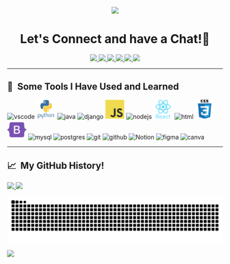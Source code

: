 <p align="center">
  <img src="https://capsule-render.vercel.app/api?type=waving&color=black&text=Hello!&height=100&section=header"/>
</p>

<h1 align="center">
  Let's Connect and have a Chat!💬
</h1>

<p align="center">
<a href="https://mail.google.com/mail/u/0/#inbox?compose=new">
  <img height="50" src="https://pngimg.com/uploads/gmail_logo/gmail_logo_PNG12.png"/>
</a>
<a href="https://linktr.ee/mohammedvaraliya">
  <img height="50" src="https://user-images.githubusercontent.com/46517096/166972883-f5f1d88c-0246-4374-88ac-ded0f2cf0699.png"/>
</a>
<a href="https://www.linkedin.com/in/varaliya-mohammed-800632231/">
  <img height="50" src="https://user-images.githubusercontent.com/46517096/166973395-19676cd8-f8ec-4abf-83ff-da8243505b82.png"/>
</a>
<a href="https://medium.com/@mohammedvaraliya2661392">
  <img height="50" src="https://user-images.githubusercontent.com/46517096/166973962-d05d145a-b6a0-4643-bd3d-5ac845679367.png"/>
</a>
<a href="https://twitter.com/Mohammed_8097">
  <img height="50" src="https://user-images.githubusercontent.com/46517096/166974271-91dfa250-d70b-4cb9-8707-f1bda1b708c3.png"/>
</a>
<a href="https://www.instagram.com/mohammed.varaliya.10/">
  <img height="50" src="https://user-images.githubusercontent.com/46517096/166974368-9798f39f-1f46-499c-b14e-81f0a3f83a06.png"/>
</a>
</p>
  
---  
  
<h2> 🚀 &nbsp;Some Tools I Have Used and Learned</h2>

<p align="left">
<img src="https://cdn.jsdelivr.net/gh/devicons/devicon/icons/vscode/vscode-original.svg" alt="vscode" width="45" height="45"/>
<img src="https://raw.githubusercontent.com/devicons/devicon/master/icons/python/python-original-wordmark.svg" alt="python" width="45" height="45" />
<img src="https://cdn-icons-png.flaticon.com/512/152/152760.png" alt="java" width="45" height="45"/> 
<img src="https://verbose-equals-true.gitlab.io/django-postgres-vue-gitlab-ecs/django.jpg" alt="django" width="45" height="45"/> 
<img src="https://raw.githubusercontent.com/devicons/devicon/master/icons/javascript/javascript-original.svg" alt="javascript" width="45" height="45" />
<img src="https://cdn-icons-png.flaticon.com/512/5968/5968322.png" alt="nodejs" width="45" height="45" /> 
<img src="https://raw.githubusercontent.com/devicons/devicon/master/icons/react/react-original-wordmark.svg" alt="react" width="45" height="45" />
<img src="https://cdn.jsdelivr.net/gh/devicons/devicon/icons/html5/html5-original.svg" alt="html" width="45" height="45"/>
<img src="https://raw.githubusercontent.com/devicons/devicon/master/icons/css3/css3-original-wordmark.svg" alt="css5" width="45" height="45" />
<img src="https://raw.githubusercontent.com/devicons/devicon/master/icons/bootstrap/bootstrap-plain.svg" alt="bootstrap" width="45" height="45" />
<img src="https://www.freepnglogos.com/uploads/logo-mysql-png/logo-mysql-mysql-logo-png-images-are-download-crazypng-21.png" alt="mysql" width="45" height="45" />
<img src="https://upload.wikimedia.org/wikipedia/commons/thumb/2/29/Postgresql_elephant.svg/1200px-Postgresql_elephant.svg.png" alt="postgres" width="45" height="45" />
<img src="https://cdn.jsdelivr.net/gh/devicons/devicon/icons/git/git-original.svg" alt="git" width="45" height="45"/>
<img src="https://cdn4.iconfinder.com/data/icons/iconsimple-logotypes/512/github-512.png" alt="github" width="45" height="45"/>
<img src="https://upload.wikimedia.org/wikipedia/commons/thumb/e/e9/Notion-logo.svg/1024px-Notion-logo.svg.png" alt="Notion" width="45" height="45"/> 
<img src="https://cdn.jsdelivr.net/gh/devicons/devicon/icons/figma/figma-original.svg" alt="figma" width="45" height="45"/>
<img src="https://cdn-images-1.medium.com/max/1200/1*A6kkoOVJVpXPWewg8axc5w.png" alt="canva" width="45" height="45"/>
</p>

---

<h2> 📈 &nbsp;My GitHub History!</h2>
<a href="https://github.com/Mohammedvaraliya">
  <img height="180em" src="https://github-readme-stats.vercel.app/api?username=MohammedVaraliya&theme=noctis_minimus&show_icons=true" />
  <img height="180em" src="https://github-readme-stats.vercel.app/api/top-langs/?username=MohammedVaraliya&theme=noctis_minimus&layout=compact" />
</a>

![Snake animation](https://github.com/Mohammedvaraliya/MohammedVaraliya/blob/output/github-contribution-grid-snake.svg)


<p align="left">
  <img src="https://capsule-render.vercel.app/api?type=waving&color=black&height=100&section=footer"/>
</p>

